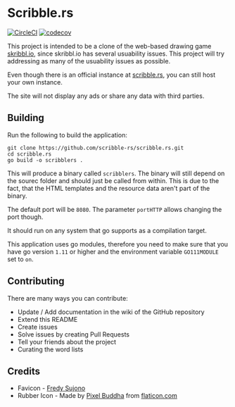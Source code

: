 # Scribble.rs

[![CircleCI](https://circleci.com/gh/scribble-rs/scribble.rs.svg?style=svg)](https://circleci.com/gh/scribble-rs/scribble.rs)
[![codecov](https://codecov.io/gh/scribble-rs/scribble.rs/branch/master/graph/badge.svg)](https://codecov.io/gh/scribble-rs/scribble.rs)

This project is intended to be a clone of the web-based drawing game
[skribbl.io](https://skribbl.io), since skribbl.io has several usuability
issues. This project will try addressing as many of the usuability issues
as possible.

Even though there is an official instance at
[scribble.rs](https://scribble.rs), you can still host your own instance.

The site will not display any ads or share any data with third parties.

## Building

Run the following to build the application:

```shell
git clone https://github.com/scribble-rs/scribble.rs.git
cd scribble.rs
go build -o scribblers .
```

This will produce a binary called `scribblers`. The binary will still depend
on the sourec folder and should just be called from within. This is due to the
fact, that the HTML templates and the resource data aren't part of the binary.

The default port will be `8080`. The parameter `portHTTP` allows changing the
port though.

It should run on any system that go supports as a compilation target.

This application uses go modules, therefore you need to make sure that you
have go version `1.11` or higher and the environment variable `GO111MODULE`
set to `on`.

## Contributing

There are many ways you can contribute:

* Update / Add documentation in the wiki of the GitHub repository
* Extend this README
* Create issues
* Solve issues by creating Pull Requests
* Tell your friends about the project
* Curating the word lists

## Credits

* Favicon - [Fredy Sujono](https://www.iconfinder.com/freud)
* Rubber Icon - Made by [Pixel Buddha](https://www.flaticon.com/authors/pixel-buddha) from [flaticon.com](https://flaticon.com)
